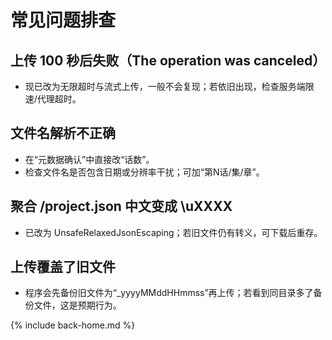 # 常见问题排查

## 上传 100 秒后失败（The operation was canceled）

- 现已改为无限超时与流式上传，一般不会复现；若依旧出现，检查服务端限速/代理超时。

## 文件名解析不正确

- 在“元数据确认”中直接改“话数”。
- 检查文件名是否包含日期或分辨率干扰；可加“第N话/集/章”。

## 聚合 /project.json 中文变成 \uXXXX

- 已改为 UnsafeRelaxedJsonEscaping；若旧文件仍有转义，可下载后重存。

## 上传覆盖了旧文件

- 程序会先备份旧文件为“_yyyyMMddHHmmss”再上传；若看到同目录多了备份文件，这是预期行为。

{% include back-home.md %}
